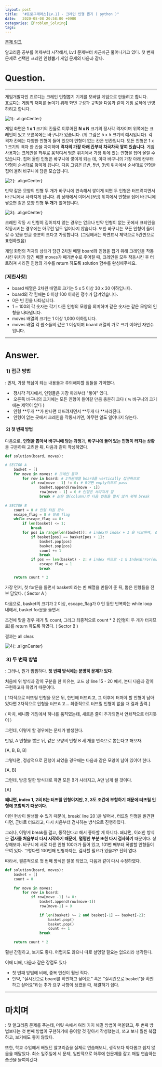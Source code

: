 ```yaml
---
layout: post
title:  "#프로그래머스[Lv.1] - 크레인 인형 뽑기 ( python )"
date:   2020-08-08 20:58:00 +0900
categories: [Problem_Solving]
tags: 
---
```

[문제 링크](https://programmers.co.kr/learn/courses/30/lessons/64061)


알고리즘 공부를 어제부터 시작해서, Lv.1 문제부터 차근차근 풀어나가고 있다. 첫 번째 문제로 선택한 크레인 인형뽑기 게임 문제의 다음과 같다.

# Question.

---

게임개발자인 죠르디는 크레인 인형뽑기 기계를 모바일 게임으로 만들려고 합니다.  
죠르디는 게임의 재미를 높이기 위해 화면 구성과 규칙을 다음과 같이 게임 로직에 반영하려고 합니다.

![1](/assets/images/2020-08-27-09-15-05_2020-08-27-ps_1.md.png){: .alignCenter}

게임 화면은 **1 x 1** 크기의 칸들로 이루어진 **N x N** 크기의 정사각 격자이며 위쪽에는 크레인이 있고 오른쪽에는 바구니가 있습니다. (위 그림은 5 x 5 크기의 예시입니다). 각 격자 칸에는 다양한 인형이 들어 있으며 인형이 없는 칸은 빈칸입니다. 모든 인형은 1 x 1 크기의 격자 한 칸을 차지하며 **격자의 가장 아래 칸부터 차곡차곡 쌓여 있습니다.** 게임 사용자는 크레인을 좌우로 움직여서 멈춘 위치에서 가장 위에 있는 인형을 집어 올릴 수 있습니다. 집어 올린 인형은 바구니에 쌓이게 되는 데, 이때 바구니의 가장 아래 칸부터 인형이 순서대로 쌓이게 됩니다. 다음 그림은 \[1번, 5번, 3번\] 위치에서 순서대로 인형을 집어 올려 바구니에 담은 모습입니다.

![2](/assets/images/2020-08-27-09-15-22_2020-08-27-ps_1.md.png){: .alignCenter}

만약 같은 모양의 인형 두 개가 바구니에 연속해서 쌓이게 되면 두 인형은 터뜨려지면서 바구니에서 사라지게 됩니다. 위 상태에서 이어서 \[5번\] 위치에서 인형을 집어 바구니에 쌓으면 같은 모양 인형 **두 개**가 없어집니다.

![3](/assets/images/2020-08-27-09-15-36_2020-08-27-ps_1.md.png){: .alignCenter}

크레인 작동 시 인형이 집어지지 않는 경우는 없으나 만약 인형이 없는 곳에서 크레인을 작동시키는 경우에는 아무런 일도 일어나지 않습니다. 또한 바구니는 모든 인형이 들어갈 수 있을 만큼 충분히 크다고 가정합니다. (그림에서는 화면표시 제약으로 5칸만으로 표현하였음)

게임 화면의 격자의 상태가 담긴 2차원 배열 board와 인형을 집기 위해 크레인을 작동시킨 위치가 담긴 배열 moves가 매개변수로 주어질 때, 크레인을 모두 작동시킨 후 터트려져 사라진 인형의 개수를 return 하도록 solution 함수를 완성해주세요.

### **\[제한사항\]**

-   board 배열은 2차원 배열로 크기는 5 x 5 이상 30 x 30 이하입니다.
-   board의 각 칸에는 0 이상 100 이하인 정수가 담겨있습니다.
-   0은 빈 칸을 나타냅니다.
-   1 ~ 100의 각 숫자는 각기 다른 인형의 모양을 의미하며 같은 숫자는 같은 모양의 인형을 나타냅니다.
-   moves 배열의 크기는 1 이상 1,000 이하입니다.
-   moves 배열 각 원소들의 값은 1 이상이며 board 배열의 가로 크기 이하인 자연수입니다.

---

# Answer.

###  1) 접근 방법

: 먼저, 가장 핵심이 되는 내용들과 주의해야할 점들을 기억했다.

-    정사각 격자에서, 인형들은 가장 아래부터 "쌓여" 있다.
-    오른쪽 바구니의 크기에는 모든 인형이 들어갈 만큼 충분히 크다 ( ≒ 바구니의 크기에는 제약이 없다 )
-    인형 **두개 **가 만나면 터뜨려지면서 **두개 다 **사라진다.
-    인형이 없는 곳에서 크레인을 작동시키면, 아무런 일도 일어나지 않는다.

####  2) 첫 번째 방법

다음으로, **인형을 뽑아서 바구니에 담는 과정**과, **바구니에 들어 있는 인형이 터지는 상황**을 구분하여 고려한 뒤, 다음과 같이 작성하였다.

```python
def solution(board, moves):

# SECTOR A
    basket = []
    for move in moves: # 크레인 동작
        for row in board: # 2차원배열 board를 vertically 접근하므로
            if row[move - 1] != 0: # 0이면 empty이므로 pass
                basket.append(row[move - 1])
                row[move - 1] = 0 # 인형은 사라지게 함
                break # 같은 열(column)의 다음 인형을 뽑지 않기 위해 break
 
# SECTOR B
    count = 0 # 인형 터짐 횟수
    escape_flag = 0 # 탈출 flag
    while escape_flag == 0:       
        if len(basket) <= 1:
            break
        for pos in range(len(basket)): # index와 index + 1 을 비교하여, 같으면 pop
            if basket[pos] == basket[pos + 1]:
                basket.pop(pos)
                basket.pop(pos)
                count += 1
                break
            if pos == len(basket) - 2: # index 이므로 -1 & IndexError(out of range) 방지를 위해 -1
                escape_flag = 1
                break

    return count * 2
```

가장 먼저, 첫 for문을 돌면서 basket이라는 빈 배열을 만들어 준 뒤, 뽑은 인형들을 전부 담았다. ( Sector A )

다음으로, basket의 크기가 2 이상, escape\_flag가 0 인 동안 반복하는 while loop 내에서, basket for문을 돌면서

조건에 맞을 경우 제거 및 count, 그리고 최종적으로 count \* 2 (인형이 두 개가 터지므로)를 return 하도록 하였다. ( Sector B )

결과는 all clear. 

![4](/assets/images/2020-08-27-09-16-14_2020-08-27-ps_1.md.png){: .alignCenter}

###  3) 두 번째 방법

: 그러나, 뭔가 찜찜하다. **첫 번째 방식에는 분명히 문제가 있다**.

처음에 위 방식과 같이 구분을 한 이유는, 코드 상 line 15 - 20 에서, 본디 다음과 같이 구현하고자 하였기 때문이다.

\[ 1차적으로 터뜨릴 인형을 모은 뒤, 한번에 터뜨리고, 그 이후에 터져야 할 인형이 남아있다면 2차적으로 인형을 터뜨리고... 최종적으로 터뜨릴 인형이 없을 때 결과 출력.\]

( 마치, 애니팡 게임에서 하나를 움직였는데, 새로운 줄이 추가되면서 연쇄적으로 터지듯이 )

그런데, 이렇게 할 경우에는 문제가 발생한다.

만일, A 인형을 뽑은 뒤, 같은 모양의 인형 B 세 개를 연속으로 뽑는다고 해보자.

\[A, B, B, B\]

그렇다면, 정상적으로 진행이 되었을 경우에는 다음과 같은 모양이 남아 있어야 한다.

\[A, B\]

그런데, 방금 말한 방식대로 하면 모든 B가 사라지고, A만 남게 될 것이다.

\[A\]

**왜냐면, index 1, 2의 B는 터뜨릴 인형이지만, 2, 3도 조건에 부합하기 때문에 터뜨릴 인형에 포함되기 때문이다.**

이런 현상이 발생할 수 있기 때문에, break( line 20 )을 넣어서, 터뜨릴 인형을 발견한다면, 곧바로 터뜨리고, 다시 처음부터 검사하는 방식으로 진행하였다.

그러나, 이렇게 break를 걸고, 동작한다고 해서 좋아할 게 아니다. 왜냐면, 이러한 방식은 **검사를 처음부터 다시 시작하기 때문에,** **멀쩡한 부분 또한 다시 검사하기** 때문이다. 상상해보자. 바구니에 서로 다른 인형 100개가 들어 있고, 101번 째부터 폭발할 인형들이 모여 있다. 그렇다면 100번째 인형까지는, 검사할 필요가 있을까? 전혀 없다.

따라서, 결론적으로 첫 번째 방식은 잘못 되었고, 다음과 같이 다시 수정하였다.

```python
def solution(board, moves):
    basket = []
    count = 0
    
    for move in moves:
        for row in board:
            if row[move -1] != 0:
                basket.append(row[move-1])
                row[move-1] = 0
                
                if len(basket) >= 2 and basket[-1] == basket[-2]:
                    basket.pop()
                    basket.pop()
                    count += 1
                break
    
    return count * 2
```

훨씬 간결하고, 보기도 좋다. 어렵지도 않으니 따로 설명할 필요는 없으리라 생각된다.

이에 더해, 다음과 같은 장점도 있다

-   첫 번째 방법에 비해, 중복 연산이 훨씬 적다.
-   만약, "실시간으로 board를 확인하고 싶어요." 혹은 "실시간으로 basket"을 확인하고 싶어요"라는 추가 요구 사항이 생겼을 때, 해결하기 쉽다.

---

# 마치며

: 첫 알고리즘 문제를 푸는데, 머릿 속에서 여러 가지 해결 방법이 떠올랐고, 두 번째 방법보다는 첫 번째 방법이 구현하기에 용이할 것 같아서 작성했는데, 쓰고 보니 훨씬 복잡하고, 보기에도 좋지 않았다. 

또한, 학교 수업에서 배웠던 알고리즘을 실제로 연습해보니, 생각보다 까다롭고 쉽지 않음을 깨달았다. 최소 일주일에 세 문제, 일반적으로 하루에 한문제를 잡고 매일 연습하는 습관을 들여야겠다.
